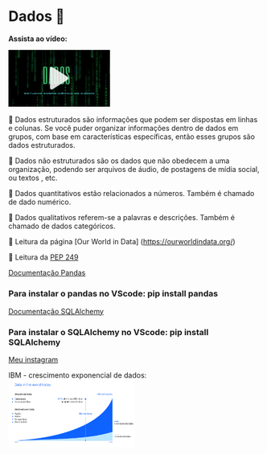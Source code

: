 # Dados 🎲

**Assista ao vídeo:**

<a href="https://www.youtube.com/watch?v=8GSurpLUSoM" target="_blank">
<img src="dados.png" width="40%">
</a>


📌 Dados estruturados são informações que podem ser dispostas em linhas e colunas. Se você puder organizar informações dentro de dados em grupos, com base em características específicas, então esses grupos são dados estruturados.

📌 Dados não estruturados são os dados que não obedecem a uma organização, podendo ser arquivos de áudio, de postagens de mídia social, ou textos , etc.

📌 Dados quantitativos estão relacionados a números. Também é chamado de dado numérico.

📌 Dados qualitativos referem-se a palavras e descrições. Também é chamado de dados categóricos.

📌 Leitura da página [Our World in Data] (https://ourworldindata.org/)

📌 Leitura da [PEP 249](https://peps.python.org/pep-0249/) 


[Documentação Pandas](https://pandas.pydata.org/docs/)

### Para instalar o pandas no VScode: pip install pandas

[Documentação SQLAlchemy](https://docs.sqlalchemy.org/en/20/)

### Para instalar o SQLAlchemy no VScode: pip install SQLAlchemy

[Meu instagram](https://www.instagram.com/p/C926QvbJiIfOnnqks2guRgMZH6GHdeJy641N-E0/)

 IBM - crescimento exponencial de dados:
<img src='img_IBM_dados.png' width = 50%>